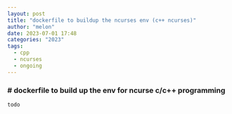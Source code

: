 ```yaml
---
layout: post
title: "dockerfile to buildup the ncurses env (c++ ncurses)"
author: "melon"
date: 2023-07-01 17:48
categories: "2023"
tags:
  - cpp
  - ncurses
  - ongoing
---
```


### # dockerfile to build up the env for ncurse c/c++ programming
```text
todo
```
